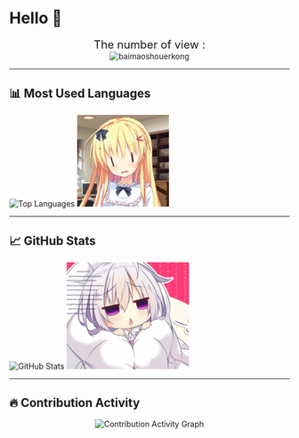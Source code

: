 # Hello 👋
<div align="center">
<div style="font-size: 20px;">
  The number of view :
</div>
  <img src="https://count.littlebell.top/@baimaoshouerkong?name=baimaoshouerkong&theme=3d-num&padding=7&offset=0&align=top&scale=1&pixelated=1&darkmode=auto" alt="baimaoshouerkong">
</div>

---

## 📊 Most Used Languages
<div align="left">
  <img src="https://github-readme-stats.vercel.app/api/top-langs/?username=baimaoshouerkong&layout=compact" alt="Top Languages">
  <img src ="./asset/img/emm.png" height =165 vertical-align: middle alt="我很菜的">
</div>

---

## 📈 GitHub Stats
<div align="left">
  <img src="https://github-readme-stats.vercel.app/api?username=baimaoshouerkong&count_private=true&show_icons=true" alt="GitHub Stats">
  <img src = "./asset/img/sad.png" width =220 vertical-align: middle alt="别骂了别骂了">
</div>

---

## 🔥 Contribution Activity
<div align="center">
  <img src="https://github-readme-activity-graph.vercel.app/graph?username=baimaoshouerkong" alt="Contribution Activity Graph">
</div>